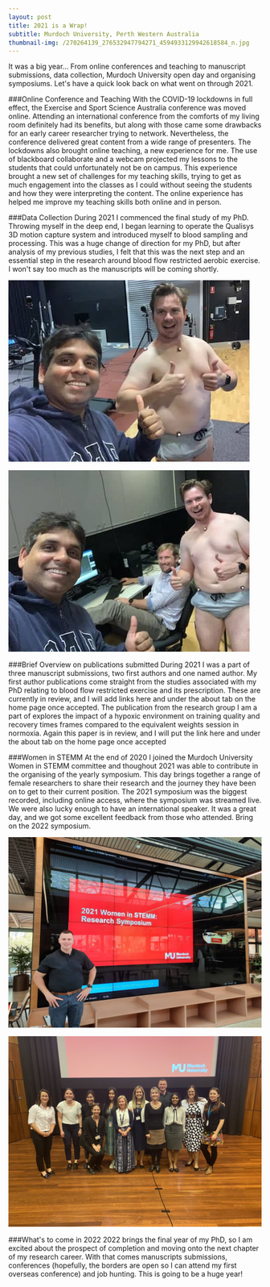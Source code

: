 ```yaml
---
layout: post
title: 2021 is a Wrap!
subtitle: Murdoch University, Perth Western Australia
thumbnail-img: /270264139_276532947794271_4594933129942618584_n.jpg
---
```


It was a big year… From online conferences and teaching to manuscript submissions, data collection, Murdoch University open day and organising symposiums. Let's have a quick look back on what went on through 2021.

###Online Conference and Teaching
With the COVID-19 lockdowns in full effect, the Exercise and Sport Science Australia conference was moved online. Attending an international conference from the comforts of my living room definitely had its benefits, but along with those came some drawbacks for an early career researcher trying to network. Nevertheless, the conference delivered great content from a wide range of presenters.
The lockdowns also brought online teaching, a new experience for me. The use of blackboard collaborate and a webcam projected my lessons to the students that could unfortunately not be on campus. This experience brought a new set of challenges for my teaching skills, trying to get as much engagement into the classes as I could without seeing the students and how they were interpreting the content. The online experience has helped me improve my teaching skills both online and in person.     

###Data Collection
During 2021 I commenced the final study of my PhD. Throwing myself in the deep end, I began learning to operate the Qualisys 3D motion capture system and introduced myself to blood sampling and processing. This was a huge change of direction for my PhD, but after analysis of my previous studies, I felt that this was the next step and an essential step in the research around blood flow restricted aerobic exercise. I won't say too much as the manuscripts will be coming shortly.  

![Photo](/269631332_920029261977785_1966097319740107343_n.jpg)

![Photo](/270849461_266383862229845_842484533639601152_n.jpg)

###Brief Overview on publications submitted
During 2021 I was a part of three manuscript submissions, two first authors and one named author. My first author publications come straight from the studies associated with my PhD relating to blood flow restricted exercise and its prescription. These are currently in review, and I will add links here and under the about tab on the home page once accepted.
The publication from the research group I am a part of explores the impact of a hypoxic environment on training quality and recovery times frames compared to the equivalent weights session in normoxia. Again this paper is in review, and I will put the link here and under the about tab on the home page once accepted

###Women in STEMM
At the end of 2020 I joined the Murdoch University Women in STEMM committee and thoughout 2021 was able to contribute in the organising of the yearly symposium. This day brings together a range of female researchers to share their research and the journey they have been on to get to their current position. The 2021 symposium was the biggest recorded, including online access, where the symposium was streamed live. We were also lucky enough to have an international speaker. It was a great day, and we got some excellent feedback from those who attended. Bring on the 2022 symposium.

![Photo](/270264139_276532947794271_4594933129942618584_n.jpg)

![Photo](/IMG_4428[2305843009220316488].jpg)

###What's to come in 2022
2022 brings the final year of my PhD, so I am excited about the prospect of completion and moving onto the next chapter of my research career. With that comes manuscripts submissions, conferences (hopefully, the borders are open so I can attend my first overseas conference) and job hunting. This is going to be a huge year!
